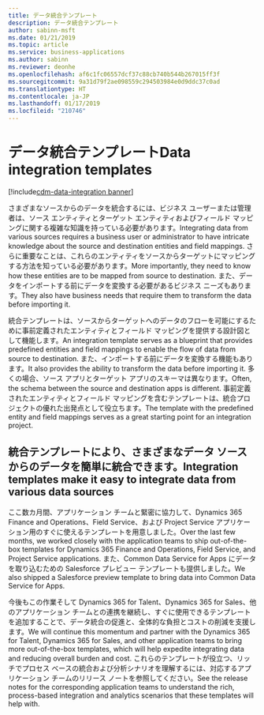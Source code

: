 ```yaml
---
title: データ統合テンプレート
description: データ統合テンプレート
author: sabinn-msft
ms.date: 01/21/2019
ms.topic: article
ms.service: business-applications
ms.author: sabinn
ms.reviewer: deonhe
ms.openlocfilehash: af6c1fc06557dcf37c88cb740b544b267015ff3f
ms.sourcegitcommit: 9a31d79f2ae098559c294503984e0d9ddc37c0ad
ms.translationtype: HT
ms.contentlocale: ja-JP
ms.lasthandoff: 01/17/2019
ms.locfileid: "210746"
---
```

# <a name="data-integration-templates"></a><span data-ttu-id="37d30-103">データ統合テンプレート</span><span class="sxs-lookup"><span data-stu-id="37d30-103">Data integration templates</span></span>
[!include[cdm-data-integration banner](../includes/cdm-data-integration.md)]


<span data-ttu-id="37d30-104">さまざまなソースからのデータを統合するには、ビジネス ユーザーまたは管理者は、ソース エンティティとターゲット エンティティおよびフィールド マッピングに関する複雑な知識を持っている必要があります。</span><span class="sxs-lookup"><span data-stu-id="37d30-104">Integrating data from various sources requires a business user or administrator to have intricate knowledge about the source and destination entities and field mappings.</span></span> <span data-ttu-id="37d30-105">さらに重要なことは、これらのエンティティをソースからターゲットにマッピングする方法を知っている必要があります。</span><span class="sxs-lookup"><span data-stu-id="37d30-105">More importantly, they need to know how these entities are to be mapped from source to destination.</span></span> <span data-ttu-id="37d30-106">また、データをインポートする前にデータを変換する必要があるビジネス ニーズもあります。</span><span class="sxs-lookup"><span data-stu-id="37d30-106">They also have business needs that require them to transform the data before importing it.</span></span>

<span data-ttu-id="37d30-107">統合テンプレートは、ソースからターゲットへのデータのフローを可能にするために事前定義されたエンティティとフィールド マッピングを提供する設計図として機能します。</span><span class="sxs-lookup"><span data-stu-id="37d30-107">An integration template serves as a blueprint that provides predefined entities and field mappings to enable the flow of data from source to destination.</span></span> <span data-ttu-id="37d30-108">また、インポートする前にデータを変換する機能もあります。</span><span class="sxs-lookup"><span data-stu-id="37d30-108">It also provides the ability to transform the data before importing it.</span></span> <span data-ttu-id="37d30-109">多くの場合、ソース アプリとターゲット アプリのスキーマは異なります。</span><span class="sxs-lookup"><span data-stu-id="37d30-109">Often, the schema between the source and destination apps is different.</span></span> <span data-ttu-id="37d30-110">事前定義されたエンティティとフィールド マッピングを含むテンプレートは、統合プロジェクトの優れた出発点として役立ちます。</span><span class="sxs-lookup"><span data-stu-id="37d30-110">The template with the predefined entity and field mappings serves as a great starting point for an integration project.</span></span>

## <a name="integration-templates-make-it-easy-to-integrate-data-from-various-data-sources"></a><span data-ttu-id="37d30-111">統合テンプレートにより、さまざまなデータ ソースからのデータを簡単に統合できます。</span><span class="sxs-lookup"><span data-stu-id="37d30-111">Integration templates make it easy to integrate data from various data sources</span></span>

<span data-ttu-id="37d30-112">ここ数カ月間、アプリケーション チームと緊密に協力して、Dynamics 365 Finance and Operations、Field Service、および Project Service アプリケーション用のすぐに使えるテンプレートを用意しました。</span><span class="sxs-lookup"><span data-stu-id="37d30-112">Over the last few months, we worked closely with the application teams to ship out-of-the-box templates for Dynamics 365 Finance and Operations, Field Service, and Project Service applications.</span></span> <span data-ttu-id="37d30-113">また、Common Data Service for Apps にデータを取り込むための Salesforce プレビュー テンプレートも提供しました。</span><span class="sxs-lookup"><span data-stu-id="37d30-113">We also shipped a Salesforce preview template to bring data into Common Data Service for Apps.</span></span>

<span data-ttu-id="37d30-114">今後もこの作業そして Dynamics 365 for Talent、Dynamics 365 for Sales、他のアプリケーション チームとの連携を継続し、すぐに使用できるテンプレートを追加することで、データ統合の促進と、全体的な負担とコストの削減を支援します。</span><span class="sxs-lookup"><span data-stu-id="37d30-114">We will continue this momentum and partner with the Dynamics 365 for Talent, Dynamics 365 for Sales, and other application teams to bring more out-of-the-box templates, which will help expedite integrating data and reducing overall burden and cost.</span></span> <span data-ttu-id="37d30-115">これらのテンプレートが役立つ、リッチでプロセス ベースの統合および分析シナリオを理解するには、対応するアプリケーション チームのリリース ノートを参照してください。</span><span class="sxs-lookup"><span data-stu-id="37d30-115">See the release notes for the corresponding application teams to understand the rich, process-based integration and analytics scenarios that these templates will help with.</span></span>
